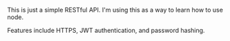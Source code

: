This is just a simple RESTful API. I'm using this as a way to learn how to use node.

Features include HTTPS, JWT authentication, and password hashing.
